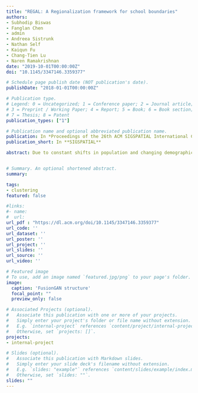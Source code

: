 ```yaml
---
title: "REGAL: A Regionalization framework for school boundaries"
authors:
- Subhodip Biswas
- Fanglan Chen
- admin
- Andreea Sistrunk
- Nathan Self
- Kaiqun Fu
- Chang-Tien Lu
- Naren Ramakrishnan
date: "2019-10-01T00:00:00Z"
doi: "10.1145/3347146.3359377"

# Schedule page publish date (NOT publication's date).
publishDate: "2018-01-01T00:00:00Z"

# Publication type.
# Legend: 0 = Uncategorized; 1 = Conference paper; 2 = Journal article;
# 3 = Preprint / Working Paper; 4 = Report; 5 = Book; 6 = Book section;
# 7 = Thesis; 8 = Patent
publication_types: ["1"]

# Publication name and optional abbreviated publication name.
publication: In *Proceedings of the 26th ACM SIGSPATIAL International Conference on Advances in Geographic Information Systems*
publication_short: In **SIGSPATIAL**

abstract: Due to constant shifts in population and changing demographics, school boundary processes take place to make adjustments to school attendance zones. This spatial problem has multiple criteria like locations of schools, their capacity utilization, proximity, presence of geographical/ man-made barriers, etc. In this paper, we formulate the problem of designing school boundaries as a spatially-constrained clustering/ regionalization problem and propose an automated approach called REGAL for solving it. REGAL is two-stage framework that starts by creating a candidate solution with regard to domain constraints such as school locations and spatial contiguity. Then a local search method improves the quality of the candidate solution by optimizing population balance and compactness of school zones while satisfying problem constraints. Experimentally, we demonstrate the efficacy of the REGAL framework on actual datasets from two school districts in the US.


# Summary. An optional shortened abstract.
summary:

tags:
- clustering
featured: false

#links:
#- name:
#  url:  
url_pdf : "https://dl.acm.org/doi/10.1145/3347146.3359377"
url_code: ''
url_dataset: ''
url_poster: ''
url_project: ''
url_slides: ''
url_source: ''
url_video: ''

# Featured image
# To use, add an image named `featured.jpg/png` to your page's folder.
image:
  caption: 'FusionGAN structure'
  focal_point: ""
  preview_only: false

# Associated Projects (optional).
#   Associate this publication with one or more of your projects.
#   Simply enter your project's folder or file name without extension.
#   E.g. `internal-project` references `content/project/internal-project/index.md`.
#   Otherwise, set `projects: []`.
projects:
- internal-project

# Slides (optional).
#   Associate this publication with Markdown slides.
#   Simply enter your slide deck's filename without extension.
#   E.g. `slides: "example"` references `content/slides/example/index.md`.
#   Otherwise, set `slides: ""`.
slides: ""
---
```

